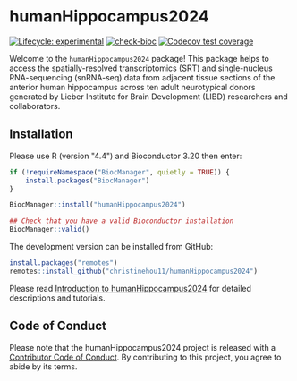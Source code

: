 # humanHippocampus2024

<!-- badges: start -->

[![Lifecycle: experimental](https://img.shields.io/badge/lifecycle-experimental-orange.svg)](https://lifecycle.r-lib.org/articles/stages.html#experimental) [![check-bioc](https://github.com/christinehou11/humanHippocampus2024/actions/workflows/check-bioc.yml/badge.svg)](https://github.com/christinehou11/humanHippocampus2024/actions/workflows/check-bioc.yml) [![Codecov test coverage](https://codecov.io/gh/christinehou11/humanHippocampus2024/graph/badge.svg)](https://app.codecov.io/gh/christinehou11/humanHippocampus2024)

<!-- badges: end -->

Welcome to the `humanHippocampus2024` package! This package helps to access the spatially-resolved transcriptomics (SRT) and single-nucleus RNA-sequencing (snRNA-seq) data from adjacent tissue sections of the anterior human hippocampus across ten adult neurotypical donors generated by Lieber Institute for Brain Development (LIBD) researchers and collaborators.

## Installation

Please use R (version "4.4") and Bioconductor 3.20 then enter:

``` r
if (!requireNamespace("BiocManager", quietly = TRUE)) {
    install.packages("BiocManager")
}

BiocManager::install("humanHippocampus2024")

## Check that you have a valid Bioconductor installation
BiocManager::valid()
```

The development version can be installed from GitHub:

``` r
install.packages("remotes")
remotes::install_github("christinehou11/humanHippocampus2024")
```

Please read [Introduction to humanHippocampus2024](https://christinehou11.github.io/humanHippocampus2024/articles/humanHippocampus2024.html) for detailed descriptions and tutorials.

## Code of Conduct

Please note that the humanHippocampus2024 project is released with a [Contributor Code of Conduct](https://contributor-covenant.org/version/2/1/CODE_OF_CONDUCT.html). By contributing to this project, you agree to abide by its terms.
